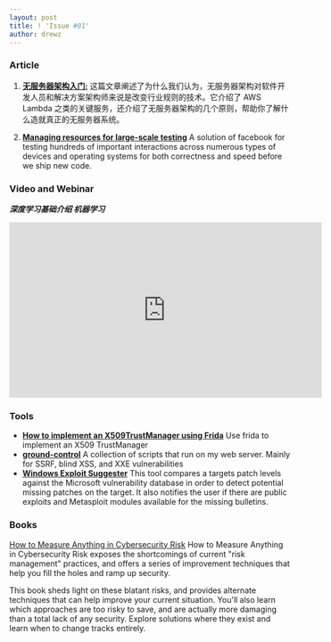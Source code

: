 ```yaml
---
layout: post
title: ! 'Issue #01'
author: drewz
---
```


### Article

1. [**无服务器架构入门:**](http://blog.bingocloud.cn/archives/1642) 这篇文章阐述了为什么我们认为，无服务器架构对软件开发人员和解决方案架构师来说是改变行业规则的技术。它介绍了 AWS Lambda 之类的关键服务，还介绍了无服务器架构的几个原则，帮助你了解什么造就真正的无服务器系统。

2. [**Managing resources for large-scale testing**](https://code.facebook.com/posts/1708075792818517/managing-resources-for-large-scale-testing/) A solution of facebook for testing hundreds of important interactions across numerous types of devices and operating systems for both correctness and speed before we ship new code.


### Video and Webinar
***深度学习基础介绍 机器学习*** 
<iframe width="560" height="315" src="https://www.youtube.com/embed/videoseries?list=PLO5e_-yXpYLARtW5NPHTFVYY-xpgwuNNH" frameborder="0" allowfullscreen></iframe>

### Tools

- [**How to implement an X509TrustManager using Frida**](https://gist.github.com/oleavr/3ca67a173ff7d207c6b8c3b0ca65a9d8) Use frida to implement an X509 TrustManager
- [**ground-control**](https://github.com/jobertabma/ground-control) A collection of scripts that run on my web server. Mainly for SSRF, blind XSS, and XXE vulnerabilities
- [**Windows Exploit Suggester**](https://github.com/GDSSecurity/Windows-Exploit-Suggester) This tool compares a targets patch levels against the Microsoft vulnerability database in order to detect potential missing patches on the target. It also notifies the user if there are public exploits and Metasploit modules available for the missing bulletins.

### Books
[How to Measure Anything in Cybersecurity Risk](http://thehackernews.tradepub.com/free/w_wile239/prgm.cgi?a=1) How to Measure Anything in Cybersecurity Risk exposes the shortcomings of current "risk management" practices, and offers a series of improvement techniques that help you fill the holes and ramp up security.

This book sheds light on these blatant risks, and provides alternate techniques that can help improve your current situation. You'll also learn which approaches are too risky to save, and are actually more damaging than a total lack of any security. Explore solutions where they exist and learn when to change tracks entirely.


